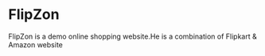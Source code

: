 # FlipZon
FlipZon is a demo online shopping website.He is a combination of Flipkart &amp; Amazon website 
